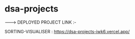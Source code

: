# dsa-projects

---> DEPLOYED PROJECT LINK :-

SORTING-VISUALISER : https://dsa-projects-iwk6.vercel.app/
